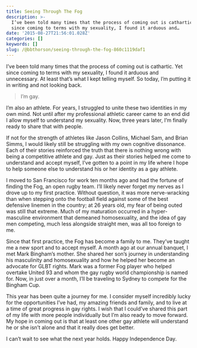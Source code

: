 ```yaml
---
title: Seeing Through The Fog
description: >-
  I’ve been told many times that the process of coming out is cathartic. Yet
  since coming to terms with my sexuality, I found it arduous and…
date: '2015-08-27T21:56:01.028Z'
categories: []
keywords: []
slug: /@bbthorson/seeing-through-the-fog-860c1119daf1
---
```


I’ve been told many times that the process of coming out is cathartic. Yet since coming to terms with my sexuality, I found it arduous and unnecessary. At least that’s what I kept telling myself. So today, I’m putting it in writing and not looking back.

> I’m gay.

I’m also an athlete. For years, I struggled to unite these two identities in my own mind. Not until after my professional athletic career came to an end did I allow myself to understand my sexuality. Now, three years later, I’m finally ready to share that with people.

If not for the strength of athletes like Jason Collins, Michael Sam, and Brian Simms, I would likely still be struggling with my own cognitive dissonance. Each of their stories reinforced the truth that there is nothing wrong with being a competitive athlete and gay. Just as their stories helped me come to understand and accept myself, I’ve gotten to a point in my life where I hope to help someone else to understand his or her identity as a gay athlete.

I moved to San Francisco for work ten months ago and had the fortune of finding the Fog, an open rugby team. I’ll likely never forget my nerves as I drove up to my first practice. Without question, it was more nerve-wracking than when stepping onto the football field against some of the best defensive linemen in the country; at 26 years old, my fear of being outed was still that extreme. Much of my maturation occurred in a hyper-masculine environment that demeaned homosexuality, and the idea of gay men competing, much less alongside straight men, was all too foreign to me.

Since that first practice, the Fog has become a family to me. They’ve taught me a new sport and to accept myself. A month ago at our annual banquet, I met Mark Bingham’s mother. She shared her son’s journey in understanding his masculinity and homosexuality and how he helped her become an advocate for GLBT rights. Mark was a former Fog player who helped overtake United 93 and whom the gay rugby world championship is named for. Now, in just over a month, I’ll be traveling to Sydney to compete for the Bingham Cup.

This year has been quite a journey for me. I consider myself incredibly lucky for the opportunities I’ve had, my amazing friends and family, and to live at a time of great progress in gay rights. I wish that I could’ve shared this part of my life with more people individually but I’m also ready to move forward. My hope in coming out is that at least one other gay athlete will understand he or she isn’t alone and that it really does get better.

I can’t wait to see what the next year holds. Happy Independence Day.